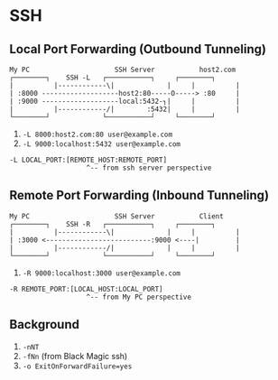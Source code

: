 # SSH

## Local Port Forwarding (Outbound Tunneling)
```
My PC                     SSH Server           host2.com
┌────────┐    SSH -L   ┌───────────┐     ┌────────┐
|          |------------\|             |     |          |
| :8000 -------------------host2:80-----O-----> :80     |
| :9000 -------------------local:5432-┐|     |          |
|          |------------/|        :5432|     |          |
└────────┘             └───────────┘     └────────┘
```
1. `-L 8000:host2.com:80 user@example.com`
2. `-L 9000:localhost:5432 user@example.com`

```
-L LOCAL_PORT:[REMOTE_HOST:REMOTE_PORT]
                   ^-- from ssh server perspective
```

## Remote Port Forwarding (Inbound Tunneling)
```
My PC                     SSH Server           Client
┌────────┐    SSH -R   ┌───────────┐     ┌────────┐
|          |------------\|             |     |          |
| :3000 <--------------------------:9000 <----|         |
|          |------------/|             |     |          |
└────────┘             └───────────┘     └────────┘
```
1. `-R 9000:localhost:3000 user@example.com`

```
-R REMOTE_PORT:[LOCAL_HOST:LOCAL_PORT]
                   ^-- from My PC perspective
```

## Background
1. `-nNT`
1. `-fNn` (from Black Magic ssh)
1. `-o ExitOnForwardFailure=yes`
